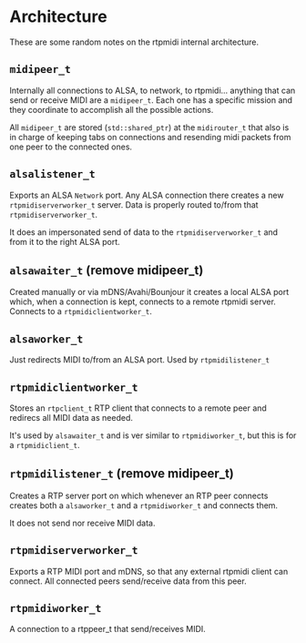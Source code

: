 # Architecture

These are some random notes on the rtpmidi internal architecture.

## `midipeer_t`

Internally all connections to ALSA, to network, to rtpmidi... anything that can
send or receive MIDI are a `midipeer_t`. Each one has a specific mission and
they coordinate to accomplish all the possible actions.

All `midipeer_t` are stored (`std::shared_ptr`) at the `midirouter_t` that
also is in charge of keeping tabs on connections and resending midi packets
from one peer to the connected ones.

## `alsalistener_t`

Exports an ALSA `Network` port. Any ALSA connection there creates a new
`rtpmidiserverworker_t` server. Data is properly routed to/from that
`rtpmidiserverworker_t`.

It does an impersonated send of data to the `rtpmidiserverworker_t` and from
it to the right ALSA port.

## `alsawaiter_t` (remove midipeer_t)

Created manually or via mDNS/Avahi/Bounjour it creates a local ALSA port
which, when a connection is kept, connects to a remote rtpmidi server.
Connects to a `rtpmidiclientworker_t`.

## `alsaworker_t`

Just redirects MIDI to/from an ALSA port. Used by `rtpmidilistener_t`

## `rtpmidiclientworker_t`

Stores an `rtpclient_t` RTP client that connects to a remote peer and redirecs all
MIDI data as needed.

It's used by `alsawaiter_t` and is ver similar to `rtpmidiworker_t`, but this
is for a `rtpmidiclient_t`.

## `rtpmidilistener_t` (remove midipeer_t)

Creates a RTP server port on which whenever an RTP peer connects creates
both a `alsaworker_t` and a `rtpmidiworker_t` and connects them.

It does not send nor receive MIDI data.

## `rtpmidiserverworker_t`

Exports a RTP MIDI port and mDNS, so that any external rtpmidi client can
connect. All connected peers send/receive data from this peer.

## `rtpmidiworker_t`

A connection to a rtppeer_t that send/receives MIDI.
